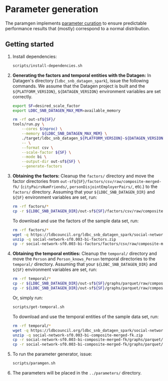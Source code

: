 # Parameter generation

The paramgen implements [parameter curation](https://research.vu.nl/en/publications/parameter-curation-for-benchmark-queries) to ensure predictable performance results that (mostly) correspond to a normal distribution.

## Getting started

1. Install dependencies:

    ```bash
    scripts/install-dependencies.sh
    ```

1. **Generating the factors and temporal entities with the Datagen:** In Datagen's directory (`ldbc_snb_datagen_spark`), issue the following commands. We assume that the Datagen project is built and the `${PLATFORM_VERSION}`, `${DATAGEN_VERSION}` environment variables are set correctly.

    ```bash
    export SF=desired_scale_factor
    export LDBC_SNB_DATAGEN_MAX_MEM=available_memory
    ```

    ```bash
    rm -rf out-sf${SF}/
    tools/run.py \
        --cores $(nproc) \
        --memory ${LDBC_SNB_DATAGEN_MAX_MEM} \
        ./target/ldbc_snb_datagen_${PLATFORM_VERSION}-${DATAGEN_VERSION}.jar \
        -- \
        --format csv \
        --scale-factor ${SF} \
        --mode bi \
        --output-dir out-sf${SF} \
        --generate-factors
    ```

1. **Obtaining the factors:** Cleanup the `factors/` directory and move the factor directories from `out-sf${SF}/factors/csv/raw/composite-merged-fk/` (`cityPairsNumFriends/`, `personDisjointEmployerPairs/`, etc.) to the `factors/` directory. Assuming that your `${LDBC_SNB_DATAGEN_DIR}` and `${SF}` environment variables are set, run:

    ```bash
    rm -rf factors/*
    cp -r ${LDBC_SNB_DATAGEN_DIR}/out-sf${SF}/factors/csv/raw/composite-merged-fk/* factors/
    ```

    To download and use the factors of the sample data set, run:

    ```bash
    rm -rf factors/*
    wget -q https://ldbcouncil.org/ldbc_snb_datagen_spark/social-network-sf0.003-bi-factors.zip
    unzip -q social-network-sf0.003-bi-factors.zip
    cp -r social-network-sf0.003-bi-factors/factors/csv/raw/composite-merged-fk/* factors/
    ```

1. **Obtaining the temporal entities:** Cleanup the `temporal/` directory and move the `Person` and `Person_knows_Person` temporal directories to the `temporal/` directory. Assuming that your `${LDBC_SNB_DATAGEN_DIR}` and `${SF}` environment variables are set, run:

    ```bash
    rm -rf temporal/*
    cp -r ${LDBC_SNB_DATAGEN_DIR}/out-sf${SF}/graphs/parquet/raw/composite-merged-fk/dynamic/Person/ temporal/
    cp -r ${LDBC_SNB_DATAGEN_DIR}/out-sf${SF}/graphs/parquet/raw/composite-merged-fk/dynamic/Person_knows_Person/ temporal/
    ```

    Or, simply run:

    ```bash
    scripts/get-temporal.sh
    ```
    
    To download and use the temporal entities of the sample data set, run:

    ```bash
    rm -rf temporal/*
    wget -q https://ldbcouncil.org/ldbc_snb_datagen_spark/social-network-sf0.003-bi-composite-merged-fk.zip
    unzip -q social-network-sf0.003-bi-composite-merged-fk.zip
    cp -r social-network-sf0.003-bi-composite-merged-fk/graphs/parquet/raw/composite-merged-fk/dynamic/Person/ temporal/
    cp -r social-network-sf0.003-bi-composite-merged-fk/graphs/parquet/raw/composite-merged-fk/dynamic/Person_knows_Person/ temporal/
    ```

1. To run the parameter generator, issue:

    ```bash
    scripts/paramgen.sh
    ```

1. The parameters will be placed in the `../parameters/` directory.
